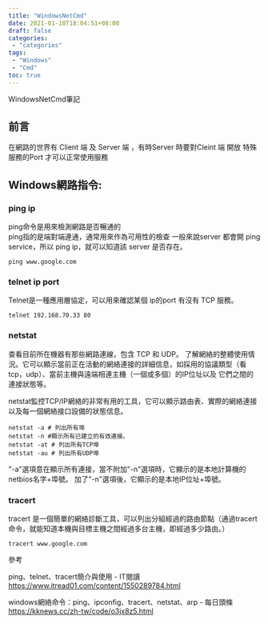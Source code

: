 ```yaml
---
title: "WindowsNetCmd"
date: 2021-01-10T18:04:51+08:00
draft: false
categories:
 - "categories"
tags:
 - "Windows"
 - "Cmd"
toc: true
---
```


WindowsNetCmd筆記
<!--more-->

## 前言

在網路的世界有 Client 端 及 Server 端 ，有時Server 時要對Cleint 端 開放 特殊服務的Port 才可以正常使用服務 


## Windows網路指令:

### ping ip
   ping命令是用來檢測網路是否暢通的    
   ping指的是端對端連通，通常用來作為可用性的檢查
   一般來說server 都會開 ping service，所以 ping ip，就可以知道該 server 是否存在。


```
ping www.google.com
```

### telnet ip port
   Telnet是一種應用層協定，可以用來確認某個 ip的port 有沒有 TCP 服務。

```
telnet 192.168.70.33 80
```

### netstat
   查看目前所在機器有那些網路連線，包含 TCP 和 UDP。
   了解網絡的整體使用情況。它可以顯示當前正在活動的網絡連接的詳細信息，如採用的協議類型（看tcp，udp）、當前主機與遠端相連主機（一個或多個）的IP位址以及 它們之間的連接狀態等。

   netstat監控TCP/IP網絡的非常有用的工具，它可以顯示路由表、實際的網絡連接以及每一個網絡接口設備的狀態信息。

```
netstat -a # 列出所有埠 
netstat -n #顯示所有已建立的有效連接。 
netstat -at # 列出所有TCP埠 
netstat -au # 列出所有UDP埠 
```
"-a"選項意在顯示所有連接，當不附加"-n"選項時，它顯示的是本地計算機的 netbios名字+埠號。
加了"-n"選項後，它顯示的是本地IP位址+埠號。

### tracert
tracert 是一個簡單的網絡診斷工具，可以列出分組經過的路由節點（通過tracert命令，就能知道本機與目標主機之間經過多台主機，即經過多少路由。）

```
tracert www.google.com
```


參考

ping、telnet、tracert簡介與使用 - IT閱讀  
https://www.itread01.com/content/1550289784.html  

windows網絡命令：ping、ipconfig、tracert、netstat、arp - 每日頭條  
https://kknews.cc/zh-tw/code/o3jx8z5.html
